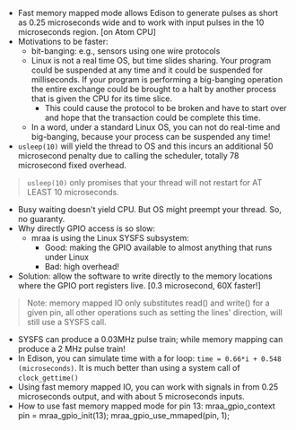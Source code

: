 - Fast memory mapped mode allows Edison to generate pulses as short as 0.25 microseconds wide and to work with input pulses in the 10 microseconds region. [on Atom CPU]
- Motivations to be faster:
	- bit-banging: e.g., sensors using one wire protocols
	- Linux is not a real time OS, but time slides sharing. Your program could be suspended at any time and it could be suspended for milliseconds. If your program is performing a big-banging operation the entire exchange could be brought to a halt by another process that is given the CPU for its time slice. 
		- This could cause the protocol to be broken and have to start over and hope that the transaction could be complete this time.
	- In a word, under a standard Linux OS, you can not do real-time and big-banging, because your process can be suspended any time!
- `usleep(10)` will yield the thread to OS and this incurs an additional 50 microsecond penalty due to calling the scheduler, totally 78 microsecond fixed overhead.
> `usleep(10)` only promises that your thread will not restart for AT LEAST 10 microseconds.
- Busy waiting doesn't yield CPU. But OS might preempt your thread. So, no guaranty.
- Why directly GPIO access is so slow:
	- mraa is using the Linux SYSFS subsystem:
		- Good: making the GPIO available to almost anything that runs under Linux
		- Bad: high overhead!
- Solution: allow the software to write directly to the memory locations where the GPIO port registers live. [0.3 microsecond, 60X faster!]
> Note: memory mapped IO only substitutes read() and write() for a given pin, all other operations such as setting the lines' direction, will still use a SYSFS call.
- SYSFS can produce a 0.03MHz pulse train; while memory mapping can produce a 2 MHz pulse train!
- In Edison, you can simulate time with a for loop: `time = 0.66*i + 0.548 (microseconds)`. It is much better than using a system call of `clock_gettime()`
- Using fast memory mapped IO, you can work with signals in from 0.25 microseconds output, and with about 5 microseconds inputs.
- How to use fast memory mapped mode for pin 13:
		mraa_gpio_context pin = mraa_gpio_init(13);
		mraa_gpio_use_mmaped(pin, 1);
